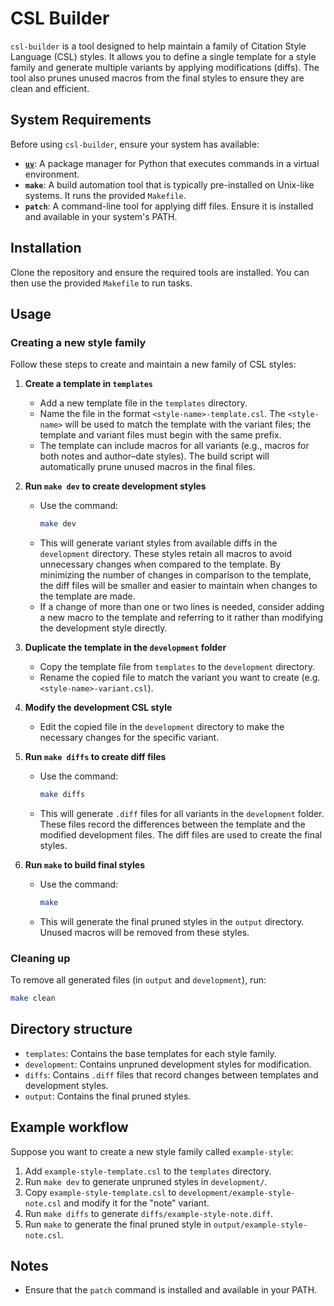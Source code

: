 # CSL Builder

`csl-builder` is a tool designed to help maintain a family of Citation Style Language (CSL) styles. It allows you to define a single template for a style family and generate multiple variants by applying modifications (diffs). The tool also prunes unused macros from the final styles to ensure they are clean and efficient.

## System Requirements

Before using `csl-builder`, ensure your system has available:

- [**`uv`**](https://docs.astral.sh/uv/): A package manager for Python that executes commands in a virtual environment.
- **`make`**: A build automation tool that is typically pre-installed on Unix-like systems. It runs the provided `Makefile`.
- **`patch`**: A command-line tool for applying diff files. Ensure it is installed and available in your system's PATH.

## Installation

Clone the repository and ensure the required tools are installed. You can then use the provided `Makefile` to run tasks.

## Usage

### Creating a new style family

Follow these steps to create and maintain a new family of CSL styles:

1. **Create a template in `templates`**
   - Add a new template file in the `templates` directory.
   - Name the file in the format `<style-name>-template.csl`. The `<style-name>` will be used to match the template with the variant files; the template and variant files must begin with the same prefix.
   - The template can include macros for all variants (e.g., macros for both notes and author–date styles). The build script will automatically prune unused macros in the final files.

2. **Run `make dev` to create development styles**
   - Use the command:
     ```bash
     make dev
     ```
   - This will generate variant styles from available diffs in the `development` directory. These styles retain all macros to avoid unnecessary changes when compared to the template. By minimizing the number of changes in comparison to the template, the diff files will be smaller and easier to maintain when changes to the template are made.
   - If a change of more than one or two lines is needed, consider adding a new macro to the template and referring to it rather than modifying the development style directly.

3. **Duplicate the template in the `development` folder**
   - Copy the template file from `templates` to the `development` directory.
   - Rename the copied file to match the variant you want to create (e.g. `<style-name>-variant.csl`).

4. **Modify the development CSL style**
   - Edit the copied file in the `development` directory to make the necessary changes for the specific variant.

5. **Run `make diffs` to create diff files**
   - Use the command:
     ```bash
     make diffs
     ```
   - This will generate `.diff` files for all variants in the `development` folder. These files record the differences between the template and the modified development files. The diff files are used to create the final styles.

6. **Run `make` to build final styles**
   - Use the command:
     ```bash
     make
     ```
   - This will generate the final pruned styles in the `output` directory. Unused macros will be removed from these styles.

### Cleaning up

To remove all generated files (in `output` and `development`), run:
```bash
make clean
```

## Directory structure

- `templates`: Contains the base templates for each style family.
- `development`: Contains unpruned development styles for modification.
- `diffs`: Contains `.diff` files that record changes between templates and development styles.
- `output`: Contains the final pruned styles.

## Example workflow

Suppose you want to create a new style family called `example-style`:

1. Add `example-style-template.csl` to the `templates` directory.
2. Run `make dev` to generate unpruned styles in `development/`.
3. Copy `example-style-template.csl` to `development/example-style-note.csl` and modify it for the "note" variant.
4. Run `make diffs` to generate `diffs/example-style-note.diff`.
5. Run `make` to generate the final pruned style in `output/example-style-note.csl`.

## Notes

- Ensure that the `patch` command is installed and available in your PATH.
